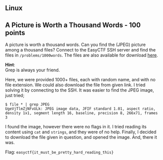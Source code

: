Linux
-----

A Picture is Worth a Thousand Words - 100 points
--------------

A picture is worth a thousand words. Can you find the (JPEG) picture among a thousand files? Connect to the EasyCTF SSH server and find the files in `/problems/1000words`. The files are also available for download [here](https://www.easyctf.com/static/problems/1000words/data.zip).

**Hint**:<br/>
Grep is always your friend.

Here, we were provided 1000+ files, each with random name, and with no file extension. We could also download the file from given link. I tried solving it by connecting to the SSH. It was easier to find the JPEG image, just tried;

```
$ file * | grep JPEG
UgeVjTlmZjNFvULk: JPEG image data, JFIF standard 1.01, aspect ratio, density 1x1, segment length 16, baseline, precision 8, 266x71, frames 3
```

I found the image, however there were no flags in it. I tried reading its content using `cat` and `strings`, and they were of no help. Finally, I decided to download the file given in question, and opened the image. And, there it was.

Flag: `easyctf{it_must_be_pretty_hard_reading_this}`

